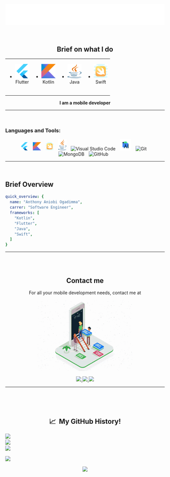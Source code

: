 <br/>
<br/>
<p align="center" >
  <img src="svg/title.svg"/>
</p>
<br/>
<h2 align="center"><b>Brief on what I do</b></h2>
<table align="center">
    <tr>
      <td>
          <ul>
              <li align="center"><img src="svg/flutterio-icon.svg" alt="flutter icon"  height="45"/><br/>Flutter<br/><br/></li>
          </ul>
      </td>
      <td>
        <ul>
          <li align="center"><img src="svg/kotlin_icon.svg" alt="kotlin icon" width="45" height="45"/><br/>Kotlin<br/><br/></li>
        </ul>
      </td>
      <td>
        <ul>
          <li align="center"><img src="svg/java_icon.svg" alt="java icon" width="45" height="45"/><br/>Java<br/><br/></li>
        </ul>
      </td>
      <td>
        <ul>
          <li align="center"><img src="svg/swift_icon.svg" alt="swift icon" width="45" height="45"/><br/>Swift<br/><br/></li>
        </ul>
      </td>
    </tr>
</table>
<p align="center"><b>I am a mobile developer</b></p>

<hr/>
<br/>

### Languages and Tools:
<div align="center">
<img alt="Flutter" width="26px" src="svg/flutterio-icon.svg" style="padding-right:10px;" />
<img alt="Kotlin" width="26px" src="svg/kotlin_icon.svg" style="padding-right:10px;" />
<img alt="Swift" width="26px" src="svg/swift_icon.svg" style="padding-right:10px;" />
<img alt="Java" width="26px" src="svg/java_icon.svg" style="padding-right:10px;" />
<img alt="Visual Studio Code" width="26px" src="https://cdn.jsdelivr.net/gh/devicons/devicon/icons/vscode/vscode-original.svg" style="padding-right:10px;" />
<img alt="Android studio" width="36px" src="svg/androidstudio_icon.svg" style="padding-right:10px;">
<img alt="Git" width="26px" src="https://cdn.jsdelivr.net/gh/devicons/devicon/icons/git/git-original.svg" style="padding-right:10px;" />
<img alt="MongoDB" width="26px" src="https://cdn.jsdelivr.net/gh/devicons/devicon/icons/mongodb/mongodb-original.svg" style="padding-right:10px;" />
<img alt="GitHub" width="26px" src="https://user-images.githubusercontent.com/3369400/139447912-e0f43f33-6d9f-45f8-be46-2df5bbc91289.png" style="padding-right:10px;" />
</div>
<hr/>
<br/>

<h2>Brief Overview</h2>

```yaml
quick_overview: {
  name: "Anthony Aniobi Ogadimma",
  carrer: "Software Engineer",
  frameworks: [
    "Kotlin",
    "Flutter",
    "Java",
    "Swift",
  ]
}
```
<hr>
<br/>
<br/>
<h2 align="center">Contact me</h2>
<p align="center">For all your mobile development needs, contact me at</p>
<p align="center">
<img src="images/dev_app.gif" width="300"/>
</p>
<p align="center">
<a href="https://anthonyaniobi.netlify.com">
  <img height="50" src="https://user-images.githubusercontent.com/46517096/166972883-f5f1d88c-0246-4374-88ac-ded0f2cf0699.png"/>
</a>
<a href="https://www.linkedin.com/in/anthony-aniobi/">
  <img height="50" src="https://user-images.githubusercontent.com/46517096/166973395-19676cd8-f8ec-4abf-83ff-da8243505b82.png"/>
</a>
<a href="https://anthonyaniobi.medium.com/">
  <img height="50" src="https://user-images.githubusercontent.com/46517096/166973962-d05d145a-b6a0-4643-bd3d-5ac845679367.png"/>
</a>
</p>
<hr>
<br/>


<br/>
<br/>
<h2 align="center"> 📈 &nbsp;My GitHub History!</h2>

![](https://github-readme-stats.vercel.app/api?username=AnthonyAniobi&theme=radical&hide_border=false&include_all_commits=true&count_private=true)<br/>
![](https://github-readme-streak-stats.herokuapp.com/?user=AnthonyAniobi&theme=radical&hide_border=false)<br/>
![](https://github-readme-stats.vercel.app/api/top-langs/?username=AnthonyAniobi&theme=radical&hide_border=false&include_all_commits=true&count_private=true&layout=compact)

[![](https://visitcount.itsvg.in/api?id=AnthonyAniobi&icon=0&color=0)](https://visitcount.itsvg.in)

<!-- [![Github](https://img.shields.io/github/followers/AnthonyAniobi?label=Follow&style=social)](https://github.com/AnthonyAniobi) -->

<p align="center">
  <img src="https://capsule-render.vercel.app/api?type=waving&color=gradient&height=100&section=footer"/>
</p>

 
 
